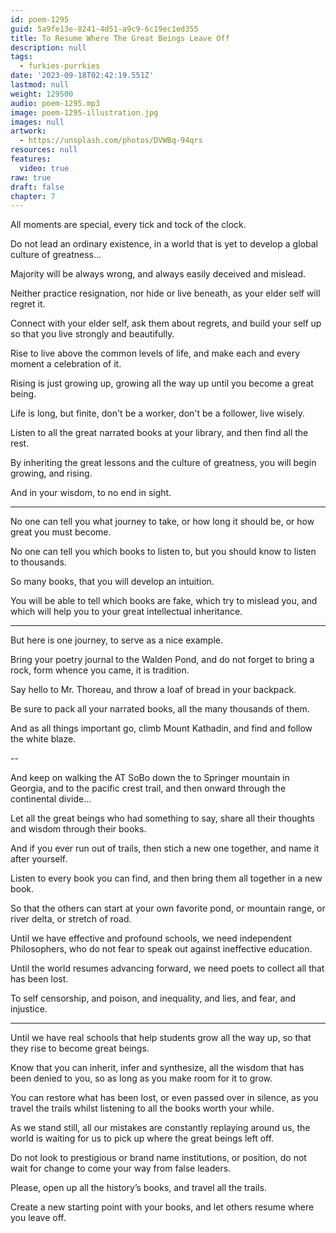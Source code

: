 ```yaml
---
id: poem-1295
guid: 5a9fe13e-8241-4d51-a9c9-6c19ec1ed355
title: To Resume Where The Great Beings Leave Off
description: null
tags:
  - furkies-purrkies
date: '2023-09-18T02:42:19.551Z'
lastmod: null
weight: 129500
audio: poem-1295.mp3
image: poem-1295-illustration.jpg
images: null
artwork:
  - https://unsplash.com/photos/DVWBq-94qrs
resources: null
features:
  video: true
raw: true
draft: false
chapter: 7
---
```


All moments are special,
every tick and tock of the clock.

Do not lead an ordinary existence,
in a world that is yet to develop a global culture of greatness...

Majority will be always wrong,
and always easily deceived and mislead.

Neither practice resignation,
nor hide or live beneath, as your elder self will regret it.

Connect with your elder self, ask them about regrets,
and build your self up so that you live strongly and beautifully.

Rise to live above the common levels of life,
and make each and every moment a celebration of it.

Rising is just growing up,
growing all the way up until you become a great being.

Life is long, but finite,
don't be a worker, don't be a follower, live wisely.

Listen to all the great narrated books at your library,
and then find all the rest.

By inheriting the great lessons and the culture of greatness,
you will begin growing, and rising.

And in your wisdom,
to no end in sight.

---

No one can tell you what journey to take,
or how long it should be, or how great you must become.

No one can tell you which books to listen to,
but you should know to listen to thousands.

So many books,
that you will develop an intuition.

You will be able to tell which books are fake, which try to mislead you,
and which will help you to your great intellectual inheritance.

---

But here is one journey,
to serve as a nice example.

Bring your poetry journal to the Walden Pond,
and do not forget to bring a rock, form whence you came, it is tradition.

Say hello to Mr. Thoreau,
and throw a loaf of bread in your backpack.

Be sure to pack all your narrated books,
all the many thousands of them.

And as all things important go,
climb Mount Kathadin, and find and follow the white blaze.

--

And keep on walking the AT SoBo down the to Springer mountain in Georgia,
and to the pacific crest trail, and then onward through the continental divide…

Let all the great beings who had something to say,
share all their thoughts and wisdom through their books.

And if you ever run out of trails,
then stich a new one together, and name it after yourself.

Listen to every book you can find,
and then bring them all together in a new book.

So that the others can start at your own favorite pond,
or mountain range, or river delta, or stretch of road.

Until we have effective and profound schools, we need independent Philosophers,
who do not fear to speak out against ineffective education.

Until the world resumes advancing forward,
we need poets to collect all that has been lost.

To self censorship, and poison, and inequality,
and lies, and fear, and injustice.

---

Until we have real schools that help students grow all the way up,
so that they rise to become great beings.

Know that you can inherit, infer and synthesize,
all the wisdom that has been denied to you, so as long as you make room for it to grow.

You can restore what has been lost, or even passed over in silence,
as you travel the trails whilst listening to all the books worth your while.

As we stand still, all our mistakes are constantly replaying around us,
the world is waiting for us to pick up where the great beings left off.

Do not look to prestigious or brand name institutions, or position,
do not wait for change to come your way from false leaders.

Please, open up all the history’s books,
and travel all the trails.

Create a new starting point with your books,
and let others resume where you leave off.
